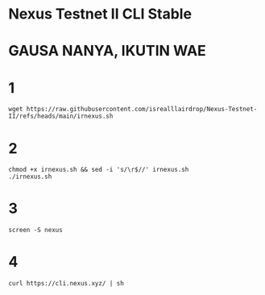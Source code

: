 # Nexus Testnet II CLI Stable

# GAUSA NANYA, IKUTIN WAE

# 1
```
wget https://raw.githubusercontent.com/isrealllairdrop/Nexus-Testnet-II/refs/heads/main/irnexus.sh
```
# 2
```
chmod +x irnexus.sh && sed -i 's/\r$//' irnexus.sh
./irnexus.sh
```

# 3
```
screen -S nexus
```

# 4
```
curl https://cli.nexus.xyz/ | sh
```
